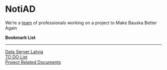   <body>
      <h1>NotiAD</h1>
      <p>
         We’re a <a href="https://www.mcdonalds.com/us/en-us/about-us/leadership-team.html">team</a> of professionals working
         on a project to Make Bauska Better Again
      </p>
   </body>
</html>

<strong> Bookmark List </strong>
<hr>
<u> <a href="https://data.gov.lv/lv">Data Server Latvia</a> <br>
<a href="https://5-of-a-kind.monday.com/boards/737351226">TO DO List</a> <br>
<a href="https://drive.google.com/drive/folders/1maP51iZZuWkRuMhyKJFX3KCeXE5k57Ol">Project Related Documents</a> <br>
   </u>
